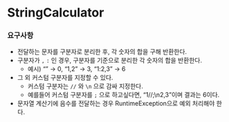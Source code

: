 # StringCalculator

### 요구사항
 - 전달하는 문자를 구분자로 분리한 후, 각 숫자의 합을 구해 반환한다.
 - 구분자가 `,` `:` 인 경우, 구분자를 기준으로 분리한 각 숫자의 합을 반환한다.
    - 예시) “” → 0, “1,2” → 3, “1:2,3” → 6
 - 그 외 커스텀 구분자를 지정할 수 있다.
    - 커스텀 구분자는 `//` 와 `\n` 으로 감싸 지정한다.
    - 예를들어 커스텀 구분자를 `;` 으로 하고싶다면, “1//;\n2,3”이며 결과는 6이다.
 - 문자열 계산기에 음수를 전달하는 경우 RuntimeException으로 예외 처리해야 한다.
